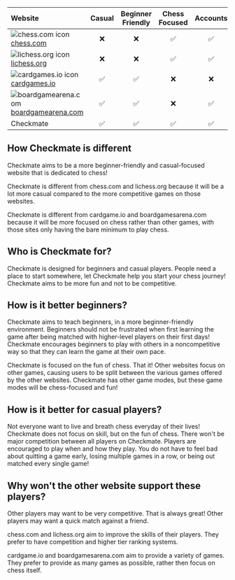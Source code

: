 | Website | Casual | Beginner Friendly | Chess Focused | Accounts | Guests | Online Matches |
|:-|:-:|:-:|:-:|:-:|:-:|:-:|
|![chess.com icon](https://www.chess.com/bundles/web/favicons/favicon-32x32.adae7142.png) [chess.com](https://www.chess.com/)|❌|❌|✅|✅|✅|✅|
|![lichess.org icon](https://lichess1.org/assets/logo/lichess-favicon-32.png) [lichess.org](https://lichess.org)|❌|❌|✅|✅|✅|✅|
|![cardgames.io icon](https://cardgames.io/shared/images/favicon32.png) [cardgames.io](https://cardgames.io)|✅|✅|❌|❌|✅|✅|
|![boardgamearena.com](https://x.boardgamearena.net/data/themereleases/241002-1009/img/favicon/favicon-32x32.png) [boardgamearena.com](https://boardgamearena.com)|✅|✅|❌|✅|❌|✅|
|Checkmate|✅|✅|✅|✅|✅|✅|

## **How Checkmate is different**
Checkmate aims to be a more beginner-friendly and casual-focused website that is dedicated to chess! 

Checkmate is different from chess.com and lichess.org because it will be a lot more casual compared to the more competitive games on those websites.

Checkmate is different from cardgame.io and boardgamesarena.com because it will be more focused on chess rather than other games, with those sites only having the bare minimum to play chess.

## **Who is Checkmate for?**
Checkmate is designed for beginners and casual players. People need a place to start somewhere, let Checkmate help you start your chess journey! Checkmate aims to be more fun and not to be competitive.

## **How is it better beginners?**
Checkmate aims to teach beginners, in a more beginner-friendly environment. Beginners should not be frustrated when first learning the game after being matched with higher-level players on their first days! Checkmate encourages beginners to play with others in a noncompetitive way so that they can learn the game at their own pace.

Checkmate is focused on the fun of chess. That it! Other websites focus on other games, causing users to be split between the various games offered by the other websites. Checkmate has other game modes, but these game modes will be chess-focused and fun!

## **How is it better for casual players?**
Not everyone want to live and breath chess everyday of their lives! Checkmate does not focus on skill, but on the fun of chess. There won't be major competition between all players on Checkmate. Players are encouraged to play when and how they play. You do not have to feel bad about quitting a game early, losing multiple games in a row, or being out matched every single game!

## **Why won't the other website support these players?**
Other players may want to be very competitive. That is always great! Other players may want a quick match against a friend.

chess.com and lichess.org aim to improve the skills of their players. They prefer to have competition and higher tier ranking systems.

cardgame.io and boardgamesarena.com aim to provide a variety of games. They prefer to provide as many games as possible, rather then focus on chess itself.